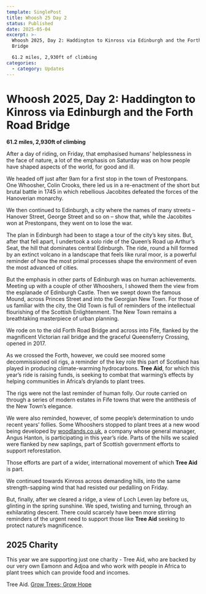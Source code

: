 ```yaml
---
template: SinglePost
title: Whoosh 25 Day 2
status: Published
date: 2025-05-04
excerpt: >-
  Whoosh 2025, Day 2: Haddington to Kinross via Edinburgh and the Forth Road
  Bridge

  61.2 miles, 2,930ft of climbing
categories:
  - category: Updates
---
```

 
# Whoosh 2025, Day 2: Haddington to Kinross via Edinburgh and the Forth Road Bridge  
**61.2 miles, 2,930ft of climbing**

After a day of riding, on Friday, that emphasised humans’ helplessness in the face of nature, a lot of the emphasis on Saturday was on how people have shaped aspects of the world, for good and ill.

We headed off just after 9am for a first stop in the town of Prestonpans. One Whoosher, Colin Crooks, there led us in a re-enactment of the short but brutal battle in 1745 in which rebellious Jacobites defeated the forces of the Hanoverian monarchy.

We then continued to Edinburgh, a city where the names of many streets – Hanover Street, George Street and so on – show that, while the Jacobites won at Prestonpans, they went on to lose the war.

The plan in Edinburgh had been to stage a tour of the city’s key sites. But, after that fell apart, I undertook a solo ride of the Queen’s Road up Arthur’s Seat, the hill that dominates central Edinburgh. The ride, round a hill formed by an extinct volcano in a landscape that feels like rural moor, is a powerful reminder of how the most primal processes shape the environment of even the most advanced of cities.

But the emphasis in other parts of Edinburgh was on human achievements. Meeting up with a couple of other Whooshers, I showed them the view from the esplanade of Edinburgh Castle. Then we swept down the famous Mound, across Princes Street and into the Georgian New Town. For those of us familiar with the city, the Old Town is full of reminders of the intellectual flourishing of the Scottish Enlightenment. The New Town remains a breathtaking masterpiece of urban planning.

We rode on to the old Forth Road Bridge and across into Fife, flanked by the magnificent Victorian rail bridge and the graceful Queensferry Crossing, opened in 2017.

As we crossed the Forth, however, we could see moored some decommissioned oil rigs, a reminder of the key role this part of Scotland has played in producing climate-warming hydrocarbons. **Tree Aid**, for which this year’s ride is raising funds, is seeking to combat that warming’s effects by helping communities in Africa’s drylands to plant trees.

The rigs were not the last reminder of human folly. Our route carried on through a series of modern estates in Fife towns that were the antithesis of the New Town’s elegance.

We were also reminded, however, of some people’s determination to undo recent years’ follies. Some Whooshers stopped to plant trees at a new wood being developed by [woodlands.co.uk](https://www.woodlands.co.uk), a company whose general manager, Angus Hanton, is participating in this year’s ride. Parts of the hills we scaled were flanked by new saplings, part of Scottish government efforts to support reforestation.

Those efforts are part of a wider, international movement of which **Tree Aid** is part.

We continued towards Kinross across demanding hills, into the same strength-sapping wind that had resisted our pedalling on Friday.

But, finally, after we cleared a ridge, a view of Loch Leven lay before us, glinting in the spring sunshine. We sped, twisting and turning, through an exhilarating descent. There could scarcely have been more stirring reminders of the urgent need to support those like **Tree Aid** seeking to protect nature’s magnificence.



## 2025 Charity

This year we are supporting just one charity - Tree Aid, who are backed by our very own Eamonn and Adjoa and who work with people in Africa to plant trees which can provide food and incomes. 

Tree Aid. [Grow Trees; Grow Hope](https://www.treeaid.org/)